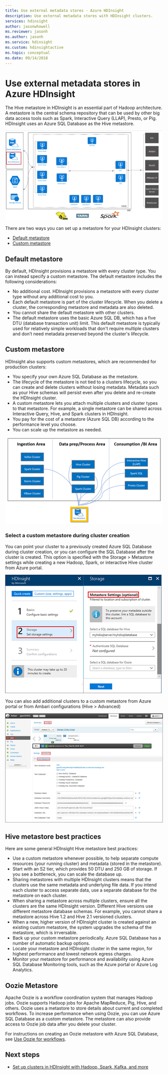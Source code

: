 ```yaml
---
title: Use external metadata stores - Azure HDInsight 
description: Use external metadata stores with HDInsight clusters.
services: hdinsight
author: jasonwhowell
ms.reviewer: jasonh
ms.author: jasonh
ms.service: hdinsight
ms.custom: hdinsightactive
ms.topic: conceptual
ms.date: 09/14/2018
---
```

# Use external metadata stores in Azure HDInsight

The Hive metastore in HDInsight is an essential part of Hadoop architecture. A metastore is the central schema repository that can be used by other big data access tools such as Spark, Interactive Query (LLAP), Presto, or Pig. HDInsight uses an Azure SQL Database as the Hive metastore.

![HDInsight Hive Metadata Store Architecture](./media/hdinsight-use-external-metadata-stores/metadata-store-architecture.png)

There are two ways you can set up a metastore for your HDInsight clusters:

* [Default metastore](#default-metastore)
* [Custom metastore](#custom-metastore)

## Default metastore

By default, HDInsight provisions a metastore with every cluster type. You can instead specify a custom metastore. The default metastore includes the following considerations:
- No additional cost. HDInsight provisions a metastore with every cluster type without any additional cost to you.
- Each default metastore is part of the cluster lifecycle. When you delete a cluster, the corresponding metastore and metadata are also deleted.
- You cannot share the default metastore with other clusters.
- The default metastore uses the basic Azure SQL DB, which has a five DTU (database transaction unit) limit.
This default metastore is typically used for relatively simple workloads that don't require multiple clusters and don’t need metadata preserved beyond the cluster's lifecycle.


## Custom metastore

HDInsight also supports custom metastores, which are recommended for production clusters:
- You specify your own Azure SQL Database as the metastore.
- The lifecycle of the metastore is not tied to a clusters lifecycle, so you can create and delete clusters without losing metadata. Metadata such as your Hive schemas will persist even after you delete and re-create the HDInsight cluster.
- A custom metastore lets you attach multiple clusters and cluster types to that metastore. For example, a single metastore can be shared across Interactive Query, Hive, and Spark clusters in HDInsight.
- You pay for the cost of a metastore (Azure SQL DB) according to the performance level you choose.
- You can scale up the metastore as needed.

![HDInsight Hive Metadata Store Use Case](./media/hdinsight-use-external-metadata-stores/metadata-store-use-case.png)


### Select a custom metastore during cluster creation

You can point your cluster to a previously created Azure SQL Database during cluster creation, or you can configure the SQL Database after the cluster is created. This option is specified with the Storage > Metastore settings while creating a new Hadoop, Spark, or interactive Hive cluster from Azure portal.

![HDInsight Hive Metadata Store Azure portal](./media/hdinsight-use-external-metadata-stores/metadata-store-azure-portal.png)

You can also add additional clusters to a custom metastore from Azure portal or from Ambari configurations (Hive > Advanced)

![HDInsight Hive Metadata Store Ambari](./media/hdinsight-use-external-metadata-stores/metadata-store-ambari.png)

## Hive metastore best practices

Here are some general HDInsight Hive metastore best practices:

- Use a custom metastore whenever possible, to help separate compute resources (your running cluster) and metadata (stored in the metastore).
- Start with an S2 tier, which provides  50 DTU and 250 GB of storage. If you see a bottleneck, you can scale the database up.
- Sharing metastores with multiple HDInsight clusters means that the clusters use the same metadata and underlying file data. If you intend each cluster to access separate data, use a separate database for the metastore on each cluster.
- When sharing a metastore across multiple clusters, ensure all the clusters are the same HDInsight version. Different Hive versions use different metastore database schemas. For example, you cannot share a metastore across Hive 1.2 and Hive 2.1 versioned clusters. 
- When a new, higher version of HDInsight cluster is created against an existing custom metastore, the system upgrades the schema of the metastore, which is irrversable.
- Back up your custom metastore periodically. Azure SQL Database has a number of automatic backup options.
- Locate your metastore and HDInsight cluster in the same region, for highest performance and lowest network egress charges.
- Monitor your metastore for performance and availability using Azure SQL Database Monitoring tools, such as the Azure portal or Azure Log Analytics.

## Oozie Metastore

Apache Oozie is a workflow coordination system that manages Hadoop jobs.  Oozie supports Hadoop jobs for Apache MapReduce, Pig, Hive, and others.  Oozie uses a metastore to store details about current and completed workflows. To increase performance when using Oozie, you can use Azure SQL Database as a custom metastore. The metastore can also provide access to Oozie job data after you delete your cluster.

For instructions on creating an Oozie metastore with Azure SQL Database, see [Use Oozie for workflows](hdinsight-use-oozie-linux-mac.md).

## Next steps

- [Set up clusters in HDInsight with Hadoop, Spark, Kafka, and more](./hdinsight-hadoop-provision-linux-clusters.md)
